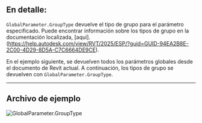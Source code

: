 ## En detalle:
`GlobalParameter.GroupType` devuelve el tipo de grupo para el parámetro especificado. Puede encontrar información sobre los tipos de grupo en la documentación localizada, [aquí].(https://help.autodesk.com/view/RVT/2025/ESP/?guid=GUID-94EA2B8E-2C00-4D29-8D5A-C7C6664DE9CE).

En el ejemplo siguiente, se devuelven todos los parámetros globales desde el documento de Revit actual. A continuación, los tipos de grupo se devuelven con `GlobalParameter.GroupType`.
___
## Archivo de ejemplo

![GlobalParameter.GroupType](./Revit.Elements.GlobalParameter.GroupType_img.jpg)
